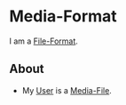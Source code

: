 # Media-Format

I am a [File-Format](9000193.md).

## About

- My [User](9000141.md) is a [Media-File](30000000.md).
